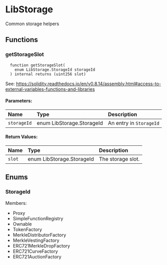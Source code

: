 # LibStorage

Common storage helpers

## Functions

### getStorageSlot

```solidity
  function getStorageSlot(
    enum LibStorage.StorageId storageId
  ) internal returns (uint256 slot)
```

See: https://solidity.readthedocs.io/en/v0.8.14/assembly.html#access-to-external-variables-functions-and-libraries

#### Parameters:

| Name        | Type                      | Description             |
| :---------- | :------------------------ | :---------------------- |
| `storageId` | enum LibStorage.StorageId | An entry in `StorageId` |

#### Return Values:

| Name   | Type                      | Description       |
| :----- | :------------------------ | :---------------- |
| `slot` | enum LibStorage.StorageId | The storage slot. |

## Enums

### StorageId

Members:

- Proxy
- SimpleFunctionRegistry
- Ownable
- TokenFactory
- MerkleDistributorFactory
- MerkleVestingFactory
- ERC721MerkleDropFactory
- ERC721CurveFactory
- ERC721AuctionFactory

